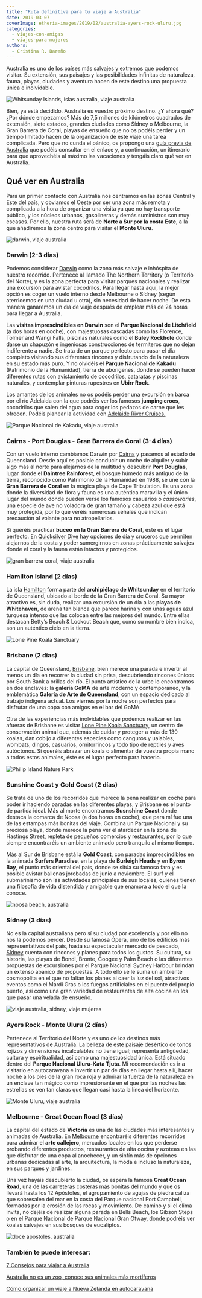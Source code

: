 ```yaml
---
title: "Ruta definitiva para tu viaje a Australia"
date: 2019-03-07
coverImage: etheria-images/2019/02/australia-ayers-rock-uluru.jpg
categories: 
  - viajes-con-amigas
  - viajes-para-mujeres
authors: 
  - Cristina R. Bareño
---
```


Australia es uno de los países más salvajes y extremos que podemos visitar. Su extensión, sus paisajes y las posibilidades infinitas de naturaleza, fauna, playas, ciudades y aventura hacen de este destino una propuesta única e inolvidable.

![Whitsunday Islands, islas australia, viaje australia](etheria-images/2019/02/viaje-australia-Whitsunday-Islands.jpg "Playas de ensueño en Whitsunday Islands.")

Bien, ya está decidido. Australia es vuestro próximo destino. ¿Y ahora qué? ¿Por dónde 
empezamos? Más de 7,5 millones de kilómetros cuadrados de extensión, siete estados, 
grandes ciudades como Sídney o Melbourne, la Gran Barrera de Coral, playas de ensueño 
que no os podéis perder y un tiempo limitado hacen de la organización de este viaje una 
tarea complicada. Pero que no cunda el pánico, os propongo una [guía previa de 
Australia](https://etheriamagazine.com/2019/03/07/7-consejos-para-viajar-a-australia/) 
que podéis consultar en el enlace y, a continuación, un itinerario para que aprovechéis 
al máximo las vacaciones y tengáis claro qué ver en Australia. 

## Qué ver en Australia

Para un primer contacto con Australia nos centramos en las zonas Central y Este del 
país, y obviamos el Oeste por ser una zona más remota y complicada a la hora de 
organizar una visita ya que no hay transporte público, y los núcleos urbanos, 
gasolineras y demás suministros son muy escasos. Por ello, nuestra ruta será de **Norte 
a Sur por la costa Este**, a la que añadiremos la zona centro para visitar el **Monte 
Uluru**. 

![darwin, viaje australia](etheria-images/2019/02/Viaje-australia-darwin.jpg "Darwin (Australia).")

### Darwin (2-3 días)

Podemos considerar [Darwin](https://www.australia.com/es-cl/places/darwin.html) como la 
zona más salvaje e inhóspita de nuestro recorrido. Pertenece al llamado The Northern 
Territory (o Territorio del Norte), y es la zona perfecta para visitar parques 
nacionales y realizar una excursión para avistar cocodrilos. Para llegar hasta aquí, la 
mejor opción es coger un vuelo interno desde Melbourne o Sídney (según aterricemos en 
una ciudad u otra), sin necesidad de hacer noche. De esta manera ganaremos un día de 
viaje después de emplear más de 24 horas para llegar a Australia. 

Las **visitas imprescindibles en Darwin** son el **Parque Nacional de Litchfield** (a 
dos horas en coche), con majestuosas cascadas como las Florence, Tolmer and Wangi Falls, 
piscinas naturales como el **Buley Rockhole** donde darse un chapuzón e ingeniosas 
construcciones de termiteros que no dejan indiferente a nadie. Se trata de un parque 
perfecto para pasar el día completo visitando sus diferentes rincones y disfrutando de 
la naturaleza en su estado más puro. Y no olvidéis el **Parque Nacional de Kakadu** 
(Patrimonio de la Humanidad), tierra de aborígenes, donde se pueden hacer diferentes 
rutas con avistamiento de cocodrilos, cataratas y piscinas naturales, y contemplar 
pinturas rupestres en **Ubirr Rock**. 

Los amantes de los animales no os podéis perder una excursión en barca por el río 
Adelaida con la que podréis ver los famosos **jumping crocs**, cocodrilos que salen del 
agua para coger los pedazos de carne que les ofrecen. Podéis planear la actividad con [Adelaide 
River Cruises.](https://www.adelaiderivercruises.com.au/) 

![Parque Nacional de Kakadu, viaje australia](etheria-images/2019/02/australia-cocodrilo-parque-kakadu.jpg "Cocodrilo en el Parque Nacional de Kakadu.")

### Cairns - Port Douglas - Gran Barrera de Coral (3-4 días)

Con un vuelo interno cambiamos Darwin por [Cairns](https://www.australia.com/es-cl/places/cairns.html) 
y pasamos al estado de Queensland. Desde aquí es posible conducir un coche de alquiler y 
subir algo más al norte para alejarnos de la multitud y descubrir **Port Douglas**, 
lugar donde el **Daintree Rainforest**, el bosque húmedo más antiguo de la tierra, 
reconocido como Patrimonio de la Humanidad en 1988, se une con la **Gran Barrera de 
Coral** en la mágica playa de Cape Tribulation. Es una zona donde la diversidad de flora 
y fauna es una auténtica maravilla y el único lugar del mundo donde pueden verse los 
famosos casuarios o _cassowaries_, una especie de ave no voladora de gran tamaño y 
cabeza azul que está muy protegida, por lo que veréis numerosas señales que indican 
precaución al volante para no atropellarlos. 

Si queréis practicar **buceo en la Gran Barrera de Coral**, éste es el lugar perfecto. 
En [Quicksilver Dive](https://quicksilverdive.com.au/) hay opciones de día y cruceros 
que permiten alejarnos de la costa y poder sumergirnos en zonas prácticamente salvajes 
donde el coral y la fauna están intactos y protegidos. 

![gran barrera coral, viaje australia](etheria-images/2019/02/gran-barrera-coral-australia.jpg "Imagen aérea de la Gran Barrera de Coral.")

### Hamilton Island (2 días)

La isla [Hamilton](https://www.australia.com/es-cl/things-to-do/aquatic/360-videos/whitehaven-beach-hamilton-island-qld.html) 
forma parte del **archipiélago de Whitsunday** en el territorio de Queensland, ubicado 
al borde de la Gran Barrera de Coral. Su mayor atractivo es, sin duda, realizar una 
excursión de un día a las **playas de Whitehaven**, de arena tan blanca que parece 
harina y con unas aguas azul turquesa intenso que las colocan entre las mejores del 
mundo. Entre ellas destacan Betty’s Beach & Lookout Beach que, como su nombre bien 
indica, son un auténtico cielo en la tierra. 

![Lone Pine Koala Sanctuary](etheria-images/2019/02/Lone-Pine-Koala-Sanctuary.jpg "Cristina en el Lone Pine Koala Sanctuary.")

### Brisbane (2 días)

La capital de Queensland, [Brisbane](https://www.australia.com/es-cl/places/brisbane.html), 
bien merece una parada e invertir al menos un día en recorrer la ciudad sin prisa, 
descubriendo rincones únicos por South Bank a orillas del río. El punto artístico de la 
urbe lo encontramos en dos enclaves: la **galería GoMA** de arte moderno y 
contemporáneo, y la emblemática **Galería de Arte de Queensland**, con un espacio 
dedicado al trabajo indígena actual. Los viernes por la noche son perfectos para 
disfrutar de una copa con amigos en el bar del GoMA. 

Otra de las experiencias más inolvidables que podemos realizar en las afueras de 
Brisbane es visitar [Lone Pine Koala Sanctuary](https://koala.net/es/), un centro de 
conservación animal que, además de cuidar y proteger a más de 130 koalas, dan cobijo a 
diferentes especies como canguros y ualabíes, wombats, dingos, casuarios, ornitorrincos 
y todo tipo de reptiles y aves autóctonos. Si queréis abrazar un koala o alimentar de 
vuestra propia mano a todos estos animales, éste es el lugar perfecto para hacerlo. 

![Philip Island Nature Park](etheria-images/2019/02/The-Nobbies-Phillip-Island-Nature-Parks.jpg "The Nobbies, Philip Island Nature Park.")

### Sunshine Coast y Gold Coast (2 días)

Se trata de uno de los recorridos que merece la pena realizar en coche para poder ir 
haciendo paradas en las diferentes playas, y Brisbane es el punto de partida ideal. Más 
al morte encontramos **Susnshine Coast** donde destaca la comarca de Noosa (a dos horas 
en coche), que para mí fue una de las estampas más bonitas del viaje. Combina un Parque 
Nacional y su preciosa playa, donde merece la pena ver el atardecer en la zona de 
Hastings Street, repleta de pequeños comercios y restaurantes, por lo que siempre 
encontraréis un ambiente animado pero tranquilo al mismo tiempo. 

Más al Sur de Brisbane está la **Gold Coast**, con paradas imprescindibles en la animada 
**Surfers Paradise**, en la playa de **Burleigh Heads** y en **Byron Bay**, el punto más 
oriental del país, donde se sitúa su famoso faro y es posible avistar ballenas jorobadas 
de junio a noviembre. El surf y el submarinismo son las actividades principales de sus 
locales, quienes tienen una filosofía de vida distendida y amigable que enamora a todo 
el que la conoce. 

![noosa beach, australia](etheria-images/2019/02/australia-Noosa-Beach.jpg "Atardecer en Noosa Beach.")

### Sídney (3 días)

No es la capital australiana pero sí su ciudad por excelencia y por ello no nos la 
podemos perder. Desde su famosa Ópera, uno de los edificios más representativos del 
país, hasta su espectacular mercado de pescado, [Sídney](https://www.australia.com/es-cl/places/sydney.html) 
cuenta con rincones y planes para todos los gustos. Su cultura, su historia, las playas 
de Bondi, Bronte, Coogee y Palm Beach o las diferentes propuestas de excursiones por el 
Parque Nacional Sydney Harbour brindan un extenso abanico de propuestas. A todo ello se 
le suma un ambiente cosmopolita en el que no faltan los planes al caer la luz del sol, 
atractivos eventos como el Mardi Gras o los fuegos artificiales en el puente del propio 
puerto, así como una gran variedad de restaurantes de alta cocina en los que pasar una 
velada de ensueño. 

![viaje australia, sidney, viaje mujeres](etheria-images/2019/02/sydney-opera-house-australia.jpg "Sídney, una visita básica en Australia.")

### Ayers Rock - Monte Uluru (2 días)

Pertenece al Territorio del Norte y es uno de los destinos más representativos de 
Australia. La belleza de este paisaje desértico de tonos rojizos y dimensiones 
incalculables no tiene igual; representa antigüedad, cultura y espiritualidad, así como 
una majestuosidad única. Está situado dentro del **Parque Nacional Uluru-Kata Tjuta**. 
Mi recomendación es ir a visitarlo en autocaravana e invertir un par de días en llegar 
hasta allí, hacer noche a los pies de la gran roca roja y admirar la fuerza de la 
naturaleza en un enclave tan mágico como impresionante en el que por las noches las 
estrellas se ven tan claras que llegan casi hasta la línea del horizonte. 

![Monte Uluru, viaje australia](etheria-images/2019/02/australia-ayers-rock-uluru.jpg "El Monte Uluru, un lugar místico.")

### Melbourne - Great Ocean Road (3 días)

La capital del estado de **Victoria** es una de las ciudades más interesantes y animadas 
de Australia. En [Melbourne](https://www.australia.com/es-cl/places/melbourne.html) 
encontraréis diferentes recorridos para admirar el **arte callejero**, mercados locales 
en los que perderse probando diferentes productos, restaurantes de alta cocina y azoteas 
en las que disfrutar de una copa al anochecer, y un sinfín más de opciones urbanas 
dedicadas al arte, la arquitectura, la moda e incluso la naturaleza, en sus parques y 
jardines. 

Una vez hayáis descubierto la ciudad, os espera la famosa **Great Ocean Road**, una de 
las carreteras costeras más bonitas del mundo y que os llevará hasta los 12 Apóstoles, 
el agrupamiento de agujas de piedra caliza que sobresalen del mar en la costa del Parque 
nacional Port Campbell, formadas por la erosión de las rocas y movimiento. De camino y 
si el clima invita, no dejéis de realizar alguna parada en Bells Beach, los Gibson Steps 
o en el Parque Nacional de Parque Nacional Gran Otway, donde podréis ver koalas salvajes 
en sus bosques de eucaliptos. 

![doce apostoles, australia](etheria-images/2019/02/doce-apostoles-australia.jpg "Panorámica de los 12 apóstoles.")

### También te puede interesar:

[7 Consejos para viajar a 
Australia](https://etheriamagazine.com/2019/03/07/7-consejos-para-viajar-a-australia/) 

[Australia no es un zoo, conoce sus animales más 
mortíferos](https://etheriamagazine.com/2019/07/31/consejos-viajar-australia-evitar-peligros-animales/) 

[Cómo organizar un viaje a Nueva Zelanda en 
autocaravana](https://etheriamagazine.com/2018/08/21/nueva-zelanda-en-autocaravana/)
